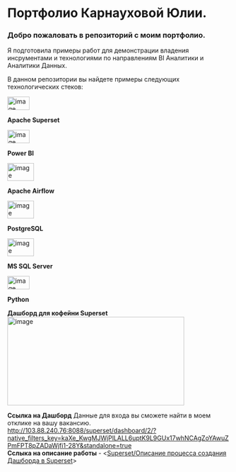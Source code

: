 # Портфолио Карнауховой Юлии.

### Добро пожаловать в репозиторий с моим портфолио.
Я подготовила примеры работ для демонстрации владения инсрументами и технологиями по направлениям BI Аналитики и Аналитики Данных.

В данном репозитории вы найдете примеры следующих технологических стеков:  
  
<img width="50" height="30" alt="image" src="https://github.com/user-attachments/assets/22e63fd2-27c8-48e9-a314-8c01b402c9e0" />

**Apache Superset**

<img width="50" height="30" alt="image" src="https://github.com/user-attachments/assets/2a0ff8aa-8c1d-4c7c-9fd7-9501c4ee6eb6" />  

**Power BI**

<img width="60" height="40" alt="image" src="https://github.com/user-attachments/assets/2e2c9210-7ed7-44e2-96d5-a813f4888710" />

**Apache Airflow**

<img width="60" height="40" alt="image" src="https://github.com/user-attachments/assets/c20e77c7-9e7a-439e-8347-8424a2bcc37e" />

**PostgreSQL**

<img width="60" height="40" alt="image" src="https://github.com/user-attachments/assets/d26d0cd4-e8a5-4298-b568-f0f8bf480f1b" />

**MS SQL Server**

<img width="50" height="30" alt="image" src="https://github.com/user-attachments/assets/25ef4a3b-6d52-4bcc-b503-a60562a98657" /> 

**Python**  





          



**Дашборд для кофейни Superset**  
<img width="400" height="200" alt="image" src="https://github.com/user-attachments/assets/9b143b7f-5767-441e-87ed-231ee04f3e94" />


**Ссылка на Дашборд**
Данные для входа вы сможете найти в моем отклике на вашу вакансию.
<http://103.88.240.76:8088/superset/dashboard/2/?native_filters_key=kaXe_KwgMJWjPlLALL6uptK9L9GUx17whNCAgZoYAwuZPmFPT8pZADaWjfi1-28Y&standalone=true>  
**Сслыка на описание работы** - <[Superset/Описание процесса создания Дашборда в Superset](https://github.com/julialobankova/portfolio_09.2025/blob/0c39203eb92337b481fa1d41af3d3b10c54ad58b/Superset/%D0%9E%D0%BF%D0%B8%D1%81%D0%B0%D0%BD%D0%B8%D0%B5%20%D0%BF%D1%80%D0%BE%D1%86%D0%B5%D1%81%D1%81%D0%B0%20%D1%81%D0%BE%D0%B7%D0%B4%D0%B0%D0%BD%D0%B8%D1%8F%20%D0%94%D0%B0%D1%88%D0%B1%D0%BE%D1%80%D0%B4%D0%B0%20%D0%B2%20Superset)>
